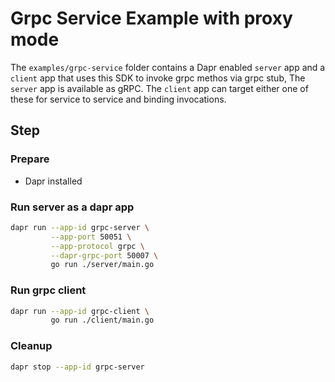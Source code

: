 # Grpc Service Example with proxy mode

The `examples/grpc-service` folder contains a Dapr enabled `server` app and a `client` app that uses this SDK to invoke grpc methos via grpc stub, The `server` app is available as gRPC. The `client` app can target either one of these for service to service and binding invocations.


## Step

### Prepare

- Dapr installed

### Run server as a dapr app

<!-- STEP
name: Run grpc server with dapr proxy mode
output_match_mode: substring
expected_stdout_lines:
  - 'Received: Dapr'
background: true
sleep: 30
timeout_seconds: 60
-->

```bash
dapr run --app-id grpc-server \
         --app-port 50051 \
         --app-protocol grpc \
         --dapr-grpc-port 50007 \
         go run ./server/main.go
```

<!-- END_STEP -->

### Run grpc client

<!-- STEP
name: Run grpc client
expected_stdout_lines:
  - 'Greeting: Hello Dapr'
output_match_mode: substring
background: true
sleep: 15
timeout_seconds: 60
-->

```bash
dapr run --app-id grpc-client \
         go run ./client/main.go
```

<!-- END_STEP -->

### Cleanup

```bash
dapr stop --app-id grpc-server
```
